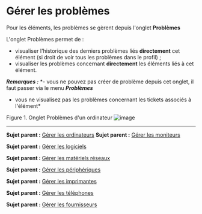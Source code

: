 Gérer les problèmes
===================

Pour les éléments, les problèmes se gèrent depuis l'onglet **Problèmes**

L'onglet Problèmes permet de :

-   visualiser l'historique des derniers problèmes liés **directement** cet élément (si droit de voir tous les problèmes dans le profil) ;
-   visualiser les problèmes concernant **directement** les éléments liés à cet élément.

***Remarques :***
*- vous ne pouvez pas créer de problème depuis cet onglet, il faut passer via le menu ***Problèmes*** 
 - vous ne visualisez pas les problèmes concernant les tickets associés à l'élément*

Figure 1. Onglet Problèmes d'un ordinateur
![image](docs/image/probleme_computer.png)

-------
**Sujet parent :** [Gérer les ordinateurs](index.php?fr/03_Module_Parc/04_Gérer_les_ordinateurs/01_Gérer_les_ordinateurs.md "Les ordinateurs se gèrent depuis le menu Parc > Ordinateurs")
**Sujet parent :** [Gérer les
moniteurs](../glpi/inventory_monitor.html "Les moniteurs se gèrent depuis le menu Parc > Moniteurs")

**Sujet parent :** [Gérer les
logiciels](../glpi/inventory_software.html "Les logiciels se gèrent depuis le menu Parc > Logiciel")

**Sujet parent :** [Gérer les matériels
réseaux](../glpi/inventory_networking.html "Les matériels réseaux se gèrent depuis le menu Parc > Réseaux")

**Sujet parent :** [Gérer les
périphériques](../glpi/inventory_peripheral.html "Les périphériques se gèrent depuis le menu Parc > Périphériques")

**Sujet parent :** [Gérer les
imprimantes](../glpi/inventory_printer.html "Les imprimantes se gèrent depuis le menu Parc > Imprimantes")

**Sujet parent :** [Gérer les
téléphones](../glpi/inventory_phone.html "Les téléphones se gèrent depuis le menu Parc > Téléphones ;")

**Sujet parent :** [Gérer les
fournisseurs](../glpi/management_supplier.html "Les fournisseurs sont gérés depuis le menu Gestion > Fournisseurs")
